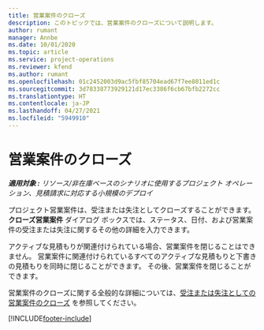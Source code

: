 ```yaml
---
title: 営業案件のクローズ
description: このトピックでは、営業案件のクローズについて説明します。
author: rumant
manager: Annbe
ms.date: 10/01/2020
ms.topic: article
ms.service: project-operations
ms.reviewer: kfend
ms.author: rumant
ms.openlocfilehash: 01c2452003d9ac5fbf85704ead67f7ee8011ed1c
ms.sourcegitcommit: 3d78338773929121d17ec3386f6cb67bfb2272cc
ms.translationtype: HT
ms.contentlocale: ja-JP
ms.lasthandoff: 04/27/2021
ms.locfileid: "5949910"
---
```

# <a name="close-an-opportunity"></a>営業案件のクローズ

_**適用対象 :** リソース/非在庫ベースのシナリオに使用するプロジェクト オペレーション、見積請求に対応する小規模のデプロイ_

プロジェクト営業案件は、受注または失注としてクローズすることができます。 **クローズ営業案件** ダイアログ ボックスでは、ステータス、日付、および営業案件の受注または失注に関するその他の詳細を入力できます。

アクティブな見積もりが関連付けられている場合、営業案件を閉じることはできません。 営業案件に関連付けられているすべてのアクティブな見積もりと下書きの見積もりを同時に閉じることができます。 その後、営業案件を閉じることができます。

営業案件のクローズに関する全般的な詳細については、[受注または失注としての営業案件のクローズ](/dynamics365/sales-enterprise/close-opportunity-won-lost-sales) を参照してください。


[!INCLUDE[footer-include](../includes/footer-banner.md)]